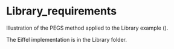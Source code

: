 # Library_requirements

Illustration of the PEGS method applied to the Library example ().

The Eiffel implementation is in the Library folder.
